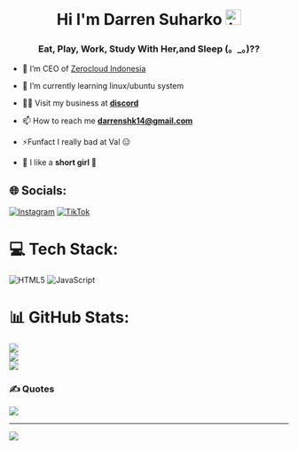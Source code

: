 
<h1 align="center">Hi I'm Darren Suharko <img src="https://user-images.githubusercontent.com/1303154/88677602-1635ba80-d120-11ea-84d8-d263ba5fc3c0.gif" width="28px" height="28px" alt="hi"></h1>
<h3 align="center">Eat, Play, Work, Study With Her,and Sleep (。_。)??</h3>


- 🔭 I’m CEO of [Zerocloud Indonesia](https://github.com/zerocloud-indonesia)

- 🌱 I’m currently learning linux/ubuntu system

- 👨‍💻 Visit my business at [**discord**](https://discord.zerocloud.id)

- 📫 How to reach me **darrenshk14@gmail.com**
  
- ⚡Funfact I really bad at Val 😑

- 💖 I like a **short girl 🥶**

## 🌐 Socials:
[![Instagram](https://img.shields.io/badge/Instagram-%23E4405F.svg?logo=Instagram&logoColor=white)](https://www.instagram.com/d4rr3n14/) [![TikTok](https://img.shields.io/badge/TikTok-%23000000.svg?logo=TikTok&logoColor=white)](https://tiktok.com/@zerocloud.id) 

# 💻 Tech Stack:
![HTML5](https://img.shields.io/badge/html5-%23E34F26.svg?style=for-the-badge&logo=html5&logoColor=white) ![JavaScript](https://img.shields.io/badge/javascript-%23323330.svg?style=for-the-badge&logo=javascript&logoColor=%23F7DF1E)

# 📊 GitHub Stats:
![](https://github-readme-stats.vercel.app/api?username=darrenshk14&theme=dark&hide_border=false&include_all_commits=false&count_private=false)<br/>
![](https://github-readme-streak-stats.herokuapp.com/?user=darrenshk14&theme=dark&hide_border=false)<br/>
![](https://github-readme-stats.vercel.app/api/top-langs/?username=darrenshk14&theme=dark&hide_border=false&include_all_commits=false&count_private=false&layout=compact)



### ✍️ Quotes
![](https://quotefancy.com/media/wallpaper/3840x2160/3663634-M-Leighton-Quote-Happily-ever-after-doesn-t-come-easy-But-for-love.jpg)



---
[![](https://visitcount.itsvg.in/api?id=darrenshk14&icon=0&color=0)](https://visitcount.itsvg.in)

